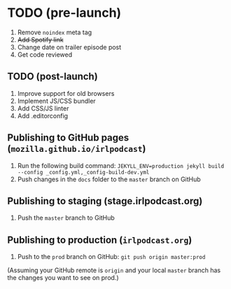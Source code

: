 # TODO (pre-launch)

1. Remove `noindex` meta tag
2. ~~Add Spotify link~~
3. Change date on trailer episode post
3. Get code reviewed

## TODO (post-launch)

1. Improve support for old browsers
2. Implement JS/CSS bundler
3. Add CSS/JS linter
4. Add .editorconfig

## Publishing to GitHub pages (`mozilla.github.io/irlpodcast`)

1. Run the following build command: `JEKYLL_ENV=production jekyll build --config _config.yml,_config-build-dev.yml`
2. Push changes in the `docs` folder to the `master` branch on GitHub

## Publishing to staging (stage.irlpodcast.org)

1. Push the `master` branch to GitHub

## Publishing to production (`irlpodcast.org`)

1. Push to the `prod` branch on GitHub: `git push origin master:prod`

(Assuming your GitHub remote is `origin` and your local `master` branch has the changes you want to see on prod.)
